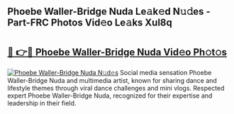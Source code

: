 ## Phoebe Waller-Bridge Nuda Le𝚊k𝚎d N𝚞𝚍es - Part-FRC Photos Vid𝚎o Le𝚊ks Xul8q

# <h2><a href="http://fbfazzu.evod.top/?m=Phoebe+Waller-Bridge+Nuda">🔗 👉🔴 Phoebe Waller-Bridge Nuda Vid𝚎o Ph𝚘t𝚘s</a></h2>

[![Phoebe Waller-Bridge Nuda N𝚞d𝚎s](https://i.imgur.com/8V9OHl7.gif)](http://fbfazzu.evod.top/?m=Phoebe+Waller-Bridge+Nuda)
Social media sensation Phoebe Waller-Bridge Nuda and multimedia artist, known for sharing dance and lifestyle themes through viral dance challenges and mini vlogs. Respected expert Phoebe Waller-Bridge Nuda, recognized for their expertise and leadership in their field. 
